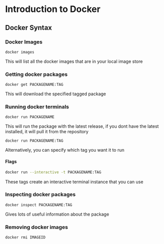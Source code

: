 # Introduction to Docker

## Docker Syntax
### Docker Images
```
docker images
```
This will list all the docker images that are in your local image store

### Getting docker packages
```
docker get PACKAGENAME:TAG
```
This will download the specified tagged package

### Running docker terminals
```
docker run PACKAGENAME
```
This will run the package with the latest release, if you dont have the latest installed, it will pull it from the repository
```
docker run PACKAGENAME:TAG
```
Alternatively, you can specify which tag you want it to run

#### Flags
```bash
docker run --interactive -t PACKAGENAME:TAG
```
These tags create an interactive terminal instance that you can use

### Inspecting docker packages
```
docker inspect PACKAGENAME:TAG
```
Gives lots of useful information about the package

### Removing docker images
```
docker rmi IMAGEID
```